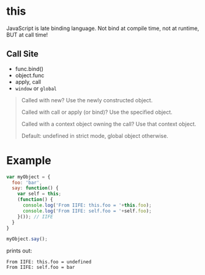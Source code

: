 # this
JavaScript is late binding language. Not bind at compile time, not at runtime, BUT at call time!

## Call Site
* func.bind()
* object.func
* apply, call
* `window` or `global`


<blockquote>
  Called with new? Use the newly constructed object.

Called with call or apply (or bind)? Use the specified object.

Called with a context object owning the call? Use that context object.

Default: undefined in strict mode, global object otherwise.
</blockquote>
  
  
# Example
```javascript
var myObject = {
  foo: 'bar',
  say: function() {
    var self = this;
    (function() {
      console.log('From IIFE: this.foo = '+this.foo);
      console.log('From IIFE: self.foo = '+self.foo);
    }()); // IIFE
  }
}

myObject.say();

```
prints out:

```
From IIFE: this.foo = undefined
From IIFE: self.foo = bar
```
